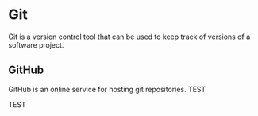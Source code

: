 # Git







Git is a version control tool that can be used to keep track of versions of a software project.







## GitHub







GitHub is an online service for hosting git repositories. TEST



TEST